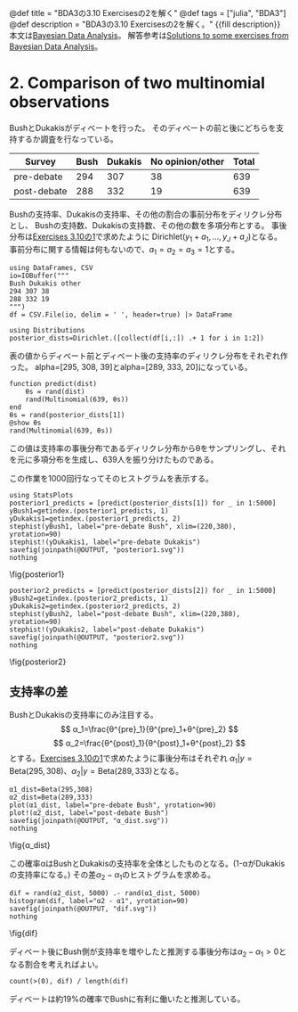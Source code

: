 @def title = "BDA3の3.10 Exercisesの2を解く"
@def tags = ["julia", "BDA3"]
@def description = "BDA3の3.10 Exercisesの2を解く。"
{{fill description}}
本文は[Bayesian Data Analysis](http://www.stat.columbia.edu/~gelman/book/)。
解答参考は[Solutions to some exercises from Bayesian Data Analysis](http://www.stat.columbia.edu/~gelman/book/BDA3.pdf)。

# 2. Comparison of two multinomial observations
BushとDukakisがディベートを行った。
そのディベートの前と後にどちらを支持するか調査を行なっている。

| Survey       | Bush | Dukakis | No opinion/other | Total |
|--------------|------|---------|------------------|-------|
| pre-debate   | 294  | 307     | 38               | 639   |
| post-debate  | 288  | 332     | 19               | 639   |

Bushの支持率、Dukakisの支持率、その他の割合の事前分布をディリクレ分布とし、
Bushの支持数、Dukakisの支持数、その他の数を多項分布とする。
事後分布は[Exercises 3.10の1](BDA3_Exercises3_10_1)で求めたように
$\mathrm{Dirichlet}(y_1+a_1,\dots,y_J+a_J)$となる。
事前分布に関する情報は何もないので、$a_1=a_2=a_3=1$とする。

```!
using DataFrames, CSV
io=IOBuffer("""
Bush Dukakis other
294 307 38
288 332 19
""")
df = CSV.File(io, delim = ' ', header=true) |> DataFrame
```
```!
using Distributions
posterior_dists=Dirichlet.([collect(df[i,:]) .+ 1 for i in 1:2])
```
表の値からディベート前とディベート後の支持率のディリクレ分布をそれぞれ作った。
alpha=[295, 308, 39]とalpha=[289, 333, 20]になっている。
```!
function predict(dist)
    θs = rand(dist)
    rand(Multinomial(639, θs))
end
θs = rand(posterior_dists[1])
@show θs
rand(Multinomial(639, θs))
```
この値は支持率の事後分布であるディリクレ分布からθをサンプリングし、それを元に多項分布を生成し、639人を振り分けたものである。

この作業を1000回行なってそのヒストグラムを表示する。
```!
using StatsPlots
posterior1_predicts = [predict(posterior_dists[1]) for _ in 1:5000]
yBush1=getindex.(posterior1_predicts, 1)
yDukakis1=getindex.(posterior1_predicts, 2)
stephist(yBush1, label="pre-debate Bush", xlim=(220,380), yrotation=90)
stephist!(yDukakis1, label="pre-debate Dukakis")
savefig(joinpath(@OUTPUT, "posterior1.svg"))
nothing
```
\fig{posterior1}

```!
posterior2_predicts = [predict(posterior_dists[2]) for _ in 1:5000]
yBush2=getindex.(posterior2_predicts, 1)
yDukakis2=getindex.(posterior2_predicts, 2)
stephist(yBush2, label="post-debate Bush", xlim=(220,380), yrotation=90)
stephist!(yDukakis2, label="post-debate Dukakis")
savefig(joinpath(@OUTPUT, "posterior2.svg"))
nothing
```
\fig{posterior2}

## 支持率の差
BushとDukakisの支持率にのみ注目する。
$$
α_1=\frac{θ^{pre}_1}{θ^{pre}_1+θ^{pre}_2}
$$
$$
α_2=\frac{θ^{post}_1}{θ^{post}_1+θ^{post}_2}
$$
とする。[Exercises 3.10の1](BDA3_Exercises3_10_1)で求めたように事後分布はそれぞれ
$α_1|y=\mathrm{Beta}(295,308)$、$α_2|y=\mathrm{Beta}(289,333)$となる。
```!
α1_dist=Beta(295,308)
α2_dist=Beta(289,333)
plot(α1_dist, label="pre-debate Bush", yrotation=90)
plot!(α2_dist, label="post-debate Bush")
savefig(joinpath(@OUTPUT, "α_dist.svg"))
nothing
```
\fig{α_dist}

この確率αはBushとDukakisの支持率を全体としたものとなる。(1-αがDukakisの支持率になる。)
その差$α_2-α_1$のヒストグラムを求める。
```!
dif = rand(α2_dist, 5000) .- rand(α1_dist, 5000)
histogram(dif, label="α2 - α1", yrotation=90)
savefig(joinpath(@OUTPUT, "dif.svg"))
nothing
```
\fig{dif}

ディベート後にBush側が支持率を増やしたと推測する事後分布は$α_2-α_1>0$となる割合を考えればよい。
```!
count(>(0), dif) / length(dif)
```
ディベートは約19%の確率でBushに有利に働いたと推測している。
